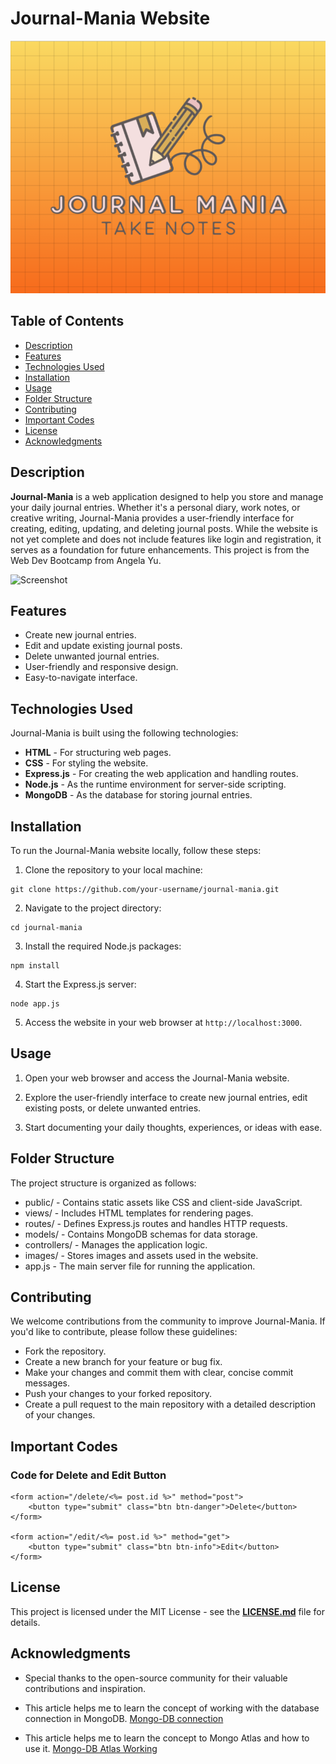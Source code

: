 # Journal-Mania Website

![Journal-Mania Logo](./public/images/logo.png)

## Table of Contents

- [Description](#description)
- [Features](#features)
- [Technologies Used](#technologies-used)
- [Installation](#installation)
- [Usage](#usage)
- [Folder Structure](#folder-structure)
- [Contributing](#contributing)
- [Important Codes](#important-codes)
- [License](#license)
- [Acknowledgments](#acknowledgments)

## Description

**Journal-Mania** is a web application designed to help you store and manage your daily journal entries. Whether it's a personal diary, work notes, or creative writing, Journal-Mania provides a user-friendly interface for creating, editing, updating, and deleting journal posts. While the website is not yet complete and does not include features like login and registration, it serves as a foundation for future enhancements. This project is from the Web Dev Bootcamp from Angela Yu.

![Screenshot](./images/screenshot.png)

## Features

- Create new journal entries.
- Edit and update existing journal posts.
- Delete unwanted journal entries.
- User-friendly and responsive design.
- Easy-to-navigate interface.

## Technologies Used

Journal-Mania is built using the following technologies:

- **HTML** - For structuring web pages.
- **CSS** - For styling the website.
- **Express.js** - For creating the web application and handling routes.
- **Node.js** - As the runtime environment for server-side scripting.
- **MongoDB** - As the database for storing journal entries.

## Installation

To run the Journal-Mania website locally, follow these steps:

1. Clone the repository to your local machine:

```shell
git clone https://github.com/your-username/journal-mania.git
```

2. Navigate to the project directory:

```
cd journal-mania
```

3. Install the required Node.js packages:
```
npm install
```

4. Start the Express.js server:
```
node app.js
```

5. Access the website in your web browser at `http://localhost:3000`.

## Usage
1. Open your web browser and access the Journal-Mania website.

2. Explore the user-friendly interface to create new journal entries, edit existing posts, or delete unwanted entries.

3. Start documenting your daily thoughts, experiences, or ideas with ease.

## Folder Structure
The project structure is organized as follows:

- public/ - Contains static assets like CSS and client-side JavaScript.
- views/ - Includes HTML templates for rendering pages.
- routes/ - Defines Express.js routes and handles HTTP requests.
- models/ - Contains MongoDB schemas for data storage.
- controllers/ - Manages the application logic.
- images/ - Stores images and assets used in the website.
- app.js - The main server file for running the application.

## Contributing
We welcome contributions from the community to improve Journal-Mania. If you'd like to contribute, please follow these guidelines:

- Fork the repository.
- Create a new branch for your feature or bug fix.
- Make your changes and commit them with clear, concise commit messages.
- Push your changes to your forked repository.
- Create a pull request to the main repository with a detailed description of your changes.

## Important Codes

### Code for Delete and Edit Button
```
<form action="/delete/<%= post.id %>" method="post">
    <button type="submit" class="btn btn-danger">Delete</button>
</form>

<form action="/edit/<%= post.id %>" method="get">
    <button type="submit" class="btn btn-info">Edit</button>
</form>

```

## License
This project is licensed under the MIT License - see the <u>**LICENSE.md**</u> file for details.

## Acknowledgments
- Special thanks to the open-source community for their valuable contributions and inspiration.

- This article helps me to learn the concept of working with the database connection in MongoDB.
[Mongo-DB connection](https://medium.com/featurepreneur/connect-mongodb-database-to-express-server-step-by-step-53e548bb4967)

- This article helps me to learn the concept to Mongo Atlas and how to use it.
[Mongo-DB Atlas Working](https://medium.com/featurepreneur/working-mongodb-5ae6a9d53462)
